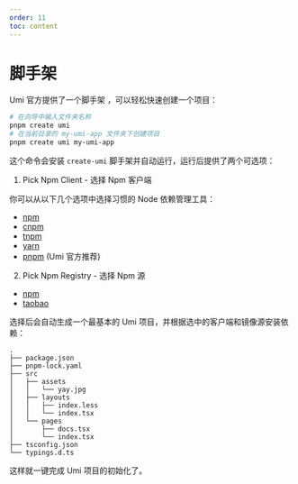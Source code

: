 ```yaml
---
order: 11
toc: content
---
```

# 脚手架

Umi 官方提供了一个脚手架 ，可以轻松快速创建一个项目：

```bash
# 在向导中输入文件夹名称
pnpm create umi
# 在当前目录的 my-umi-app 文件夹下创建项目
pnpm create umi my-umi-app
```

这个命令会安装 `create-umi` 脚手架并自动运行，运行后提供了两个可选项：

1. Pick Npm Client - 选择 Npm 客户端

你可以从以下几个选项中选择习惯的 Node 依赖管理工具：

- [npm](https://www.npmjs.com/)
- [cnpm](https://github.com/cnpm/cnpm)
- [tnpm](https://web.npm.alibaba-inc.com/)
- [yarn](https://yarnpkg.com/)
- [pnpm](https://pnpm.io/) (Umi 官方推荐)

2. Pick Npm Registry - 选择 Npm 源

- [npm](https://www.npmjs.com/)
- [taobao](https://npmmirror.com/)

选择后会自动生成一个最基本的 Umi 项目，并根据选中的客户端和镜像源安装依赖：

```text
.
├── package.json
├── pnpm-lock.yaml
├── src
│   ├── assets
│   │   └── yay.jpg
│   ├── layouts
│   │   ├── index.less
│   │   └── index.tsx
│   └── pages
│       ├── docs.tsx
│       └── index.tsx
├── tsconfig.json
└── typings.d.ts
```

这样就一键完成 Umi 项目的初始化了。
